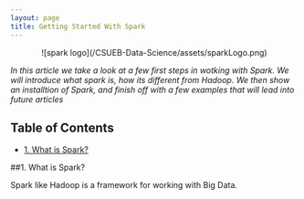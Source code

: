 ```yaml
---
layout: page
title: Getting Started With Spark
---
```


<center>![spark logo](/CSUEB-Data-Science/assets/sparkLogo.png)</center>

*In this article we take a look at a few first steps in wotking with Spark. We will introduce what spark is, how its
different from Hadoop. We then show an installtion of Spark, and finish off with a few examples that will lead into
future articles*

<a name = "top"></a>
## Table of Contents

- [1. What is Spark?](#whatIsSpark")

<a name = "whatIsSpark"></a>
##1. What is Spark?

Spark like Hadoop is a framework for working with Big Data.
